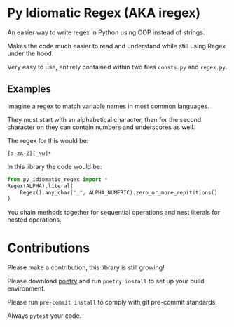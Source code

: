 # Py Idiomatic Regex (AKA iregex)

An easier way to write regex in Python using OOP instead of strings.

Makes the code much easier to read and understand while still using Regex under the hood.

Very easy to use, entirely contained within two files `consts.py` and `regex.py`.

## Examples

Imagine a regex to match variable names in most common languages.

They must start with an alphabetical character, then for the second character on they can contain numbers and underscores as well.

The regex for this would be:

`[a-zA-Z][_\w]*`

In this library the code would be:

```python
from py_idiomatic_regex import *
Regex(ALPHA).literal(
    Regex().any_char("_", ALPHA_NUMERIC).zero_or_more_repititions()
)
```

You chain methods together for sequential operations and nest literals for nested operations.

# Contributions

Please make a contribution, this library is still growing!

Please download [poetry](https://python-poetry.org/) and run `poetry install` to set up your build environment.

Please run `pre-commit install` to comply with git pre-commit standards.

Always `pytest` your code.
